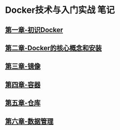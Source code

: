 # Docker技术与入门实战 笔记

## [第一章-初识Docker](./note/chapter1.md)

## [第二章-Docker的核心概念和安装](./note/chapter2.md)

## [第三章-镜像](./note/chapter3.md)

## [第四章-容器](./note/chapter4.md)

## [第五章-仓库](./note/chapter5.md)

## [第六章-数据管理](./note/chapter6.md)